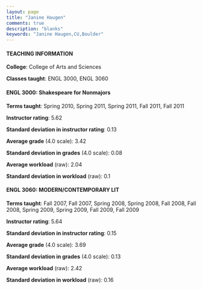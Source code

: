 ```yaml
---
layout: page
title: "Janine Haugen" 
comments: true
description: "blanks"
keywords: "Janine Haugen,CU,Boulder"
---
```

<head>
<script src="https://ajax.googleapis.com/ajax/libs/jquery/2.1.3/jquery.min.js"></script>
<script src="https://dl.dropboxusercontent.com/s/pc42nxpaw1ea4o9/highcharts.js?dl=0"></script>
<!-- <script src="../assets/js/highcharts.js"></script> -->
<style type="text/css">@font-face {
	font-family: "Bebas Neue";
	src: url(https://www.filehosting.org/file/details/544349/BebasNeue Regular.otf) format("opentype");
	}
	h1.Bebas { 
		font-family: "Bebas Neue", Verdana, Tahoma;
	}
</style>
</head>
	   
#### TEACHING INFORMATION

**College**: College of Arts and Sciences

**Classes taught**: ENGL 3000, ENGL 3060

#### ENGL 3000: Shakespeare for Nonmajors

**Terms taught**: Spring 2010, Spring 2011, Spring 2011, Fall 2011, Fall 2011

**Instructor rating**: 5.62

**Standard deviation in instructor rating**: 0.13

**Average grade** (4.0 scale): 3.42

**Standard deviation in grades** (4.0 scale): 0.08

**Average workload** (raw): 2.04

**Standard deviation in workload** (raw): 0.1

#### ENGL 3060: MODERN/CONTEMPORARY LIT

**Terms taught**: Fall 2007, Fall 2007, Spring 2008, Spring 2008, Fall 2008, Fall 2008, Spring 2009, Spring 2009, Fall 2009, Fall 2009

**Instructor rating**: 5.64

**Standard deviation in instructor rating**: 0.15

**Average grade** (4.0 scale): 3.69

**Standard deviation in grades** (4.0 scale): 0.13

**Average workload** (raw): 2.42

**Standard deviation in workload** (raw): 0.16


